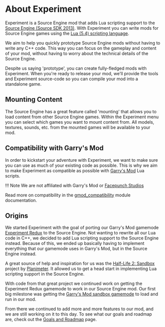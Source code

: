 # About Experiment

Experiment is a Source Engine mod that adds Lua scripting support to the [Source Engine (Source SDK 2013)](https://developer.valvesoftware.com/wiki/Source_SDK_2013).
With Experiment you can write mods for Source Engine games using the [Lua (5.4) scripting language](https://www.lua.org/).

We aim to help you quickly prototype Source Engine mods without having to write any C++ code.
This way you can focus on the gameplay and content of your mod, without having to worry about the technical details of the Source Engine.

Despite us saying 'prototype', you can create fully-fledged mods with Experiment.
When you're ready to release your mod, we'll provide the tools and Experiment source-code so you can compile your mod into a standalone game.

## Mounting Content

The Source Engine has a great feature called 'mounting' that allows you to load content from other Source Engine games.
Within the Experiment menu you can select which games you want to mount content from.
All models, textures, sounds, etc. from the mounted games will be available to your mod.

## Compatibility with Garry's Mod

In order to kickstart your adventure with Experiment, we want to make sure you can use as much of your existing code as possible.
This is why we aim to make Experiment as compatible as possible with [Garry's Mod](https://gmod.facepunch.com/) Lua scripts.

!!! Note
    We are not affiliated with Garry's Mod or [Facepunch Studios](https://facepunch.com/)

Read more on compatibility in the [gmod_compatibility](../modules/gmod_compatibility.md) module documentation.

## Origins

We started Experiment with the goal of porting our Garry's Mod gamemode [Experiment Redux](https://github.com/luttje/experiment-redux) to the Source Engine.
Not wanting to rewrite all our Lua code in C++, we decided to add Lua scripting support to the Source Engine instead.
Because of this, we ended up basically having to implement everything that our gamemode uses in Garry's Mod, but in the Source Engine instead.

A great source of help and inspiration for us was the [Half-Life 2: Sandbox](https://github.com/Planimeter/hl2sb-src) project by [Planimeter](https://www.planimeter.org/).
It allowed us to get a head start in implementing Lua scripting support in the Source Engine.

With code from that great project we continued work on getting the Experiment Redux gamemode to work in our Source Engine mod.
Our first big milestone was getting the [Garry's Mod sandbox gamemode](https://github.com/Facepunch/garrysmod/tree/54933ee83bcb52cbf7436d380a079e9f10d161fb/garrysmod/gamemodes/sandbox) to load and run in our mod.

From there we continued to add more and more features to our mod, and we are still working on it to this day.
To see what our goals and roadmap are, check out the [Goals and Roadmap](../general/goals-and-roadmap.md) page.
